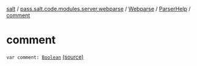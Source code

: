 [salt](../../../index.md) / [pass.salt.code.modules.server.webparse](../../index.md) / [Webparse](../index.md) / [ParserHelp](index.md) / [comment](./comment.md)

# comment

`var comment: `[`Boolean`](https://kotlinlang.org/api/latest/jvm/stdlib/kotlin/-boolean/index.html) [(source)](https://github.com/kurbaniec-tgm/salt/tree/master/code/modules/server/webparse/Webparse.kt#L57)